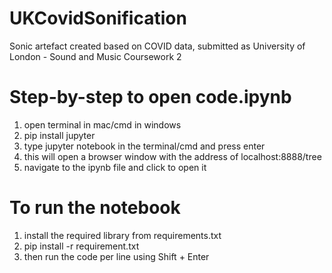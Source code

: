 # UKCovidSonification

Sonic artefact created based on COVID data, submitted as University of London - Sound and Music Coursework 2

# Step-by-step to open code.ipynb

1.  open terminal in mac/cmd in windows
2.  pip install jupyter
3.  type jupyter notebook in the terminal/cmd and press enter
4.  this will open a browser window with the address of localhost:8888/tree
5.  navigate to the ipynb file and click to open it

# To run the notebook

1.  install the required library from requirements.txt
2.  pip install -r requirement.txt
3.  then run the code per line using Shift + Enter
